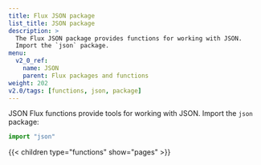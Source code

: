 ```yaml
---
title: Flux JSON package
list_title: JSON package
description: >
  The Flux JSON package provides functions for working with JSON.
  Import the `json` package.
menu:
  v2_0_ref:
    name: JSON
    parent: Flux packages and functions
weight: 202
v2.0/tags: [functions, json, package]
---
```


JSON Flux functions provide tools for working with JSON.
Import the `json` package:

```js
import "json"
```

{{< children type="functions" show="pages" >}}
